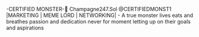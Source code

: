-CERTIFIED MONSTER-🚀 Champagne247.Sol
@CERTIFIEDMONST1
|MARKETING | MEME LORD | NETWORKING| - A true monster lives eats and breathes passion and dedication never for moment letting up on their goals and aspirations

